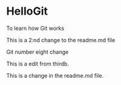 # HelloGit
To learn how Git works

This is a 2:nd change to the readme.md file

Git number eight change

This is a edit from thirdb. 

This is a change in the readme.md file. 
